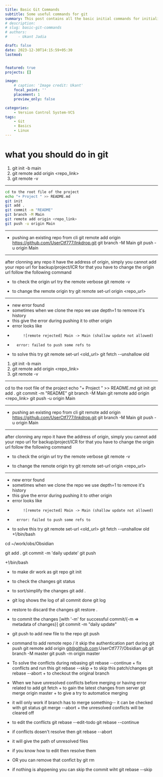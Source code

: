 ```yaml
---
title: Basic Git Commands
subtitle: Some useful commands for git 
summary: This post contains all the basic initial commands for initializing or publishing a repo 
# description: 
# slug: basic-git-commands
# authors:
#     - Ukant Jadia

draft: false
date: 2023-12-30T14:15:59+05:30
lastmod: 


featured: true
projects: []

image:
    # caption: 'Image credit: Ukant'
    focal_point: ''
    placement: 1
    preview_only: false

categories:
    - Version Control System-VCS
tags:
    - Git
    - Basics
    - Linux
---
```



# what you should do in git
1. git init -b main 
2. git remote add origin <repo_link>
3. git remote -v


----
```bash
cd to the root file of the project
echo "+ Project " >> README.md
git init
git add .
git commit -m "README"
git branch -M Main
git remote add origin <repo_link> 
git push -u origin Main
```
----
+ pushing an existing repo from cli
git remote add origin https://github.com/UserCtf777/Inkdrop.git
git branch -M Main
git push -u origin Main



--- 
after clonning any repo it have the address of origin, simply you cannot add your repo url for backup/project/ICR
for that you have to change the origin url follow the following command

+ to check the origin url try the remote verbose
git remote -v

+ to change the remote origin try
git remote set-url origin <repo_url>



---
+ new error found
+ sometimes when we clone the repo we use depth=1 to remove it's history 
+ this give the error during pushing it to other origin 
+ error looks like 
+          ![remote rejected] Main -> Main (shallow update not allowed)
+	    error: failed to push some refs to

+ to solve this try 
git remote set-url <old_url>
git fetch --unshallow old 
1. git init -b main 
2. git remote add origin <repo_link>
3. git remote -v


----

cd to the root file of the project
echo "+ Project " >> README.md
git init
git add .
git commit -m "README"
git branch -M Main
git remote add origin <repo_link> 
git push -u origin Main

----
+ pushing an existing repo from cli
git remote add origin https://github.com/UserCtf777/Inkdrop.git
git branch -M Main
git push -u origin Main



--- 
after clonning any repo it have the address of origin, simply you cannot add your repo url for backup/project/ICR
for that you have to change the origin url follow the following command

+ to check the origin url try the remote verbose
git remote -v

+ to change the remote origin try
git remote set-url origin <repo_url>



---
+ new error found
+ sometimes when we clone the repo we use depth=1 to remove it's history 
+ this give the error during pushing it to other origin 
+ error looks like 
+          ![remote rejected] Main -> Main (shallow update not allowed)
+	    error: failed to push some refs to

+ to solve this try 
git remote set-url <old_url>
git fetch --unshallow old 
+!/bin/bash

cd ~/work/obs/Obsidian 

git add .
git commit -m 'daily update'
git push 

+!/bin/bash

+ to make dir work as git repo
git init

+ to check the changes
git status 

+ to sort/simplify the changes
git add .

+ git log shows the log of all commit done
git log

+ restore to discard the changes
git restore .

+ to commit the changes [with '-m' for successful commit/{-m => metadata of changes}]
git commit -m "daily update"

+ git push to add new file to the repo
git push 



+ command to add remote repo / it skip the authentication part during git push
git remote add origin git@github.com:UserCtf777/Obsidian.git
git branch -M master
git push -m origin master

+ To solve the conflicts during rebasing 
git rebase --continue + fix conflicts and run this
git rebase --skip + to skip this patch/changes
git rebase --abort + to checkout the original branch 

+ When we have unresolved conflicts before merging or having error related to add
git fetch + to gain the latest changes from server
git merge origin master + to give a try to automatice merging
+ it will only work if branch has to merge something-- it can be checked with git status
git merge --abort  + the unresolved conflicts will be cleared off

+ to edit the conflicts
git rebase --edit-todo 
git rebase --continue

+ if conflicts dosen't resolve then 
git rebase --abort 
+ it will give the path of unresolved files
+ if you know how to edit then resolve them 
+ OR you can remove that confict by
git rm <file>
+ if nothing is ahppening you can skip the commit wiht
git rebase --skip
